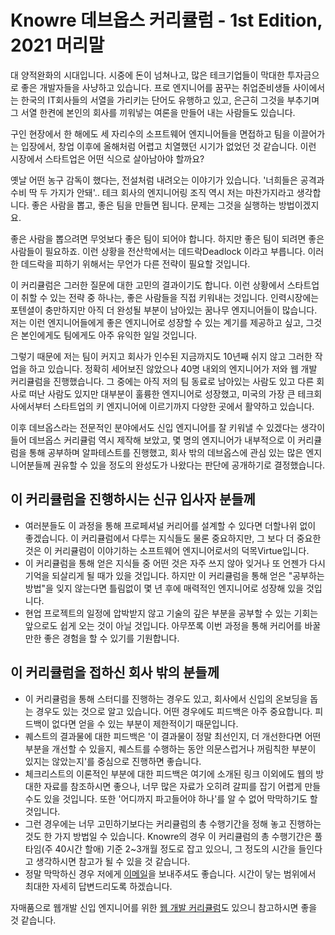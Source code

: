 # Knowre 데브옵스 커리큘럼 - 1st Edition, 2021 머리말

대 양적완화의 시대입니다. 시중에 돈이 넘쳐나고, 많은 테크기업들이 막대한 투자금으로 좋은 개발자들을 사냥하고 있습니다. 프로 엔지니어를 꿈꾸는 취업준비생들 사이에서는 한국의 IT회사들의 서열을 가리키는 단어도 유행하고 있고, 은근히 그것을 부추기며 그 서열 한켠에 본인의 회사를 끼워넣는 여론을 만들어 내는 사람들도 있습니다.

구인 현장에서 한 해에도 세 자리수의 소프트웨어 엔지니어들을 면접하고 팀을 이끌어가는 입장에서, 창업 이후에 올해처럼 어렵고 치열했던 시기가 없었던 것 같습니다. 이런 시장에서 스타트업은 어떤 식으로 살아남아야 할까요?

옛날 어떤 농구 감독이 했다는, 전설처럼 내려오는 이야기가 있습니다. '너희들은 공격과 수비 딱 두 가지가 안돼'.. 테크 회사의 엔지니어링 조직 역시 저는 마찬가지라고 생각합니다. 좋은 사람을 뽑고, 좋은 팀을 만들면 됩니다. 문제는 그것을 실행하는 방법이겠지요.

좋은 사람을 뽑으려면 무엇보다 좋은 팀이 되어야 합니다. 하지만 좋은 팀이 되려면 좋은 사람들이 필요하죠. 이런 상황을 전산학에서는 데드락Deadlock 이라고 부릅니다. 이러한 데드락을 피하기 위해서는 무언가 다른 전략이 필요할 것입니다.

이 커리큘럼은 그러한 질문에 대한 고민의 결과이기도 합니다. 이런 상황에서 스타트업이 취할 수 있는 전략 중 하나는, 좋은 사람들을 직접 키워내는 것입니다. 인력시장에는 포텐셜이 충만하지만 아직 더 완성될 부분이 남아있는 꿈나무 엔지니어들이 많습니다. 저는 이런 엔지니어들에게 좋은 엔지니어로 성장할 수 있는 계기를 제공하고 싶고, 그것은 본인에게도 팀에게도 아주 유익한 일일 것입니다.

그렇기 때문에 저는 팀이 커지고 회사가 인수된 지금까지도 10년째 쉬지 않고 그러한 작업을 하고 있습니다. 정확히 세어보진 않았으나 40명 내외의 엔지니어가 저와 웹 개발 커리큘럼을 진행했습니다. 그 중에는 아직 저의 팀 동료로 남아있는 사람도 있고 다른 회사로 떠난 사람도 있지만 대부분이 훌륭한 엔지니어로 성장했고, 미국의 가장 큰 테크회사에서부터 스타트업의 키 엔지니어에 이르기까지 다양한 곳에서 활약하고 있습니다.

이후 데브옵스라는 전문적인 분야에서도 신입 엔지니어를 잘 키워낼 수 있겠다는 생각이 들어 데브옵스 커리큘럼 역시 제작해 보았고, 몇 명의 엔지니어가 내부적으로 이 커리큘럼을 통해 공부하며 알파테스트를 진행했고, 회사 밖의 데브옵스에 관심 있는 많은 엔지니어분들께 권유할 수 있을 정도의 완성도가 나왔다는 판단에 공개하기로 결정했습니다.

## 이 커리큘럼을 진행하시는 신규 입사자 분들께

- 여러분들도 이 과정을 통해 프로페셔널 커리어를 설계할 수 있다면 더할나위 없이 좋겠습니다. 이 커리큘럼에서 다루는 지식들도 물론 중요하지만, 그 보다 더 중요한 것은 이 커리큘럼이 이야기하는 소프트웨어 엔지니어로서의 덕목Virtue입니다.
- 이 커리큘럼을 통해 얻은 지식들 중 어떤 것은 자주 쓰지 않아 잊거나 또 언젠가 다시 기억을 되살리게 될 때가 있을 것입니다. 하지만 이 커리큘럼을 통해 얻은 "공부하는 방법"을 잊지 않는다면 틀림없이 몇 년 후에 매력적인 엔지니어로 성장해 있을 것입니다.
- 현업 프로젝트의 일정에 압박받지 않고 기술의 깊은 부분을 공부할 수 있는 기회는 앞으로도 쉽게 오는 것이 아닐 것입니다. 아무쪼록 이번 과정을 통해 커리어를 바꿀만한 좋은 경험을 할 수 있기를 기원합니다.

## 이 커리큘럼을 접하신 회사 밖의 분들께

- 이 커리큘럼을 통해 스터디를 진행하는 경우도 있고, 회사에서 신입의 온보딩을 돕는 경우도 있는 것으로 알고 있습니다. 어떤 경우에도 피드백은 아주 중요합니다. 피드백이 없다면 얻을 수 있는 부분이 제한적이기 때문입니다.
- 퀘스트의 결과물에 대한 피드백은 '이 결과물이 정말 최선인지, 더 개선한다면 어떤 부분을 개선할 수 있을지, 퀘스트를 수행하는 동안 의문스럽거나 꺼림칙한 부분이 있지는 않았는지'를 중심으로 진행하면 좋습니다.
- 체크리스트의 이론적인 부분에 대한 피드백은 여기에 소개된 링크 이외에도 웹의 방대한 자료를 참조하시면 좋으나, 너무 많은 자료가 오히려 갈피를 잡기 어렵게 만들 수도 있을 것입니다. 또한 '어디까지 파고들어야 하나'를 알 수 없어 막막하기도 할 것입니다.
- 그런 경우에는 너무 고민하기보다는 커리큘럼의 총 수행기간을 정해 놓고 진행하는 것도 한 가지 방법일 수 있습니다. Knowre의 경우 이 커리큘럼의 총 수행기간은 풀타임(주 40시간 할애) 기준 2~3개월 정도로 잡고 있으니, 그 정도의 시간을 들인다고 생각하시면 참고가 될 수 있을 것 같습니다.
- 정말 막막하신 경우 저에게 [이메일](mailto:kivoloid@gmail.com)을 보내주셔도 좋습니다. 시간이 닿는 범위에서 최대한 자세히 답변드리도록 하겠습니다.

자매품으로 웹개발 신입 엔지니어를 위한 [웹 개발 커리큘럼](https://github.com/Knowre-Dev/WebDevCurriculum)도 있으니 참고하시면 좋을 것 같습니다.
